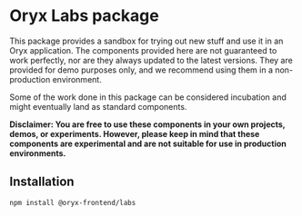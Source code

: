 # Oryx Labs package

This package provides a sandbox for trying out new stuff and use it in an Oryx application. The components provided here are not guaranteed to work perfectly, nor are they always updated to the latest versions. They are provided for demo purposes only, and we recommend using them in a non-production environment.

Some of the work done in this package can be considered incubation and might eventually land as standard components.

**Disclaimer: You are free to use these components in your own projects, demos, or experiments. However, please keep in mind that these components are experimental and are not suitable for use in production environments.**

## Installation

`npm install @oryx-frontend/labs`
